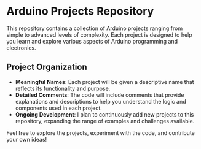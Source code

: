 # Arduino Projects Repository

This repository contains a collection of Arduino projects ranging from simple to advanced levels of complexity. Each project is designed to help you learn and explore various aspects of Arduino programming and electronics.

## Project Organization

- **Meaningful Names**: Each project will be given a descriptive name that reflects its functionality and purpose.
- **Detailed Comments**: The code will include comments that provide explanations and descriptions to help you understand the logic and components used in each project.
- **Ongoing Development**: I plan to continuously add new projects to this repository, expanding the range of examples and challenges available.

Feel free to explore the projects, experiment with the code, and contribute your own ideas!
